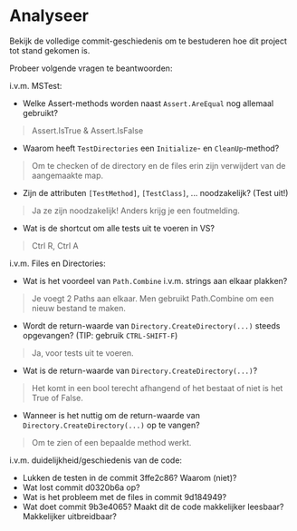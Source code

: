 # Analyseer

Bekijk de volledige commit-geschiedenis om te bestuderen hoe dit project tot stand gekomen is.

Probeer volgende vragen te beantwoorden:

i.v.m. MSTest:

- Welke Assert-methods worden naast `Assert.AreEqual` nog allemaal gebruikt?

> Assert.IsTrue & Assert.IsFalse

- Waarom heeft `TestDirectories` een `Initialize`- en `CleanUp`-method?

> Om te checken of de directory en de files erin zijn verwijdert van de aangemaakte map.

- Zijn de attributen `[TestMethod]`, `[TestClass]`, ... noodzakelijk? (Test uit!)

> Ja ze zijn noodzakelijk! Anders krijg je een foutmelding.

- Wat is de shortcut om alle tests uit te voeren in VS?

> Ctrl R, Ctrl A

i.v.m. Files en Directories:

- Wat is het voordeel van `Path.Combine` i.v.m. strings aan elkaar plakken?

> Je voegt 2 Paths aan elkaar. Men gebruikt Path.Combine om een nieuw bestand te maken.

- Wordt de return-waarde van `Directory.CreateDirectory(...)` steeds opgevangen? (TIP: gebruik `CTRL-SHIFT-F`)

> Ja, voor tests uit te voeren.

- Wat is de return-waarde van `Directory.CreateDirectory(...)`?

> Het komt in een bool terecht afhangend of het bestaat of niet is het True of False.

- Wanneer is het nuttig om de return-waarde van `Directory.CreateDirectory(...)` op te vangen?

> Om te zien of een bepaalde method werkt.

i.v.m. duidelijkheid/geschiedenis van de code:

- Lukken de testen in de commit 3ffe2c86? Waarom (niet)?
- Wat lost commit d0320b6a op?
- Wat is het probleem met de files in commit 9d184949?
- Wat doet commit 9b3e4065? Maakt dit de code makkelijker leesbaar? Makkelijker uitbreidbaar?


